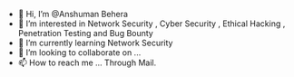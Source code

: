 - 👋 Hi, I’m @Anshuman Behera
- 👀 I’m interested in Network Security , Cyber Security , Ethical Hacking , Penetration Testing  and Bug Bounty
- 🌱 I’m currently learning Network Security
- 💞️ I’m looking to collaborate on ...
- 📫 How to reach me ... Through Mail.

<!---
Hack-Boy-1/Hack-Boy-1 is a ✨ special ✨ repository because its `README.md` (this file) appears on your GitHub profile.
You can click the Preview link to take a look at your changes.
--->
